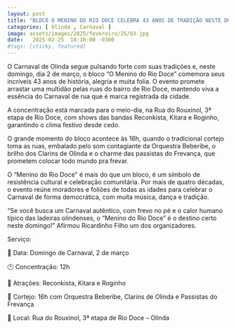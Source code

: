```yaml
---
layout: post
title: "BLOCO O MENINO DO RIO DOCE CELEBRA 43 ANOS DE TRADIÇÃO NESTE DOMINGO DE CARNAVAL EM OLINDA"
categories: [ Olinda , Carnaval ]
image: assets/images/2025/fevereiro/25/03.jpg
date:   2025-02-25  18:10:00 -0300
#tags: [sticky, featured]
---
```

O Carnaval de Olinda segue pulsando forte com suas tradições e, neste domingo, dia 2 de março, o bloco “O Menino do Rio Doce” comemora seus incríveis 43 anos de história, alegria e muita folia. O evento promete arrastar uma multidão pelas ruas do bairro de Rio Doce, mantendo viva a essência do Carnaval de rua que é marca registrada da cidade.

A concentração está marcada para o meio-dia, na Rua do Rouxinol, 3ª etapa de Rio Doce, com shows das bandas Reconkista, Kitara e Roginho, garantindo o clima festivo desde cedo.

O grande momento do bloco acontece às 16h, quando o tradicional cortejo toma as ruas, embalado pelo som contagiante da Orquestra Beberibe, o brilho dos Clarins de Olinda e o charme das passistas do Frevança, que prometem colocar todo mundo pra frevar.

O “Menino do Rio Doce” é mais do que um bloco, é um símbolo de resistência cultural e celebração comunitária. Por mais de quatro décadas, o evento reúne moradores e foliões de todas as idades para celebrar o Carnaval de forma democrática, com muita música, dança e tradição.

“Se você busca um Carnaval autêntico, com frevo no pé e o calor humano típico das ladeiras olindenses, o “Menino do Rio Doce” é o destino certo neste domingo!” Afirmou Ricardinho Filho um dos organizadores.

Serviço:

📅 Data: Domingo de Carnaval, 2 de março

🕛 Concentração: 12h

🎤 Atrações: Reconkista, Kitara e Roginho

🎺 Cortejo: 16h com Orquestra Beberibe, Clarins de Olinda e Passistas do Frevança

📍 Local: Rua do Rouxinol, 3ª etapa de Rio Doce – Olinda